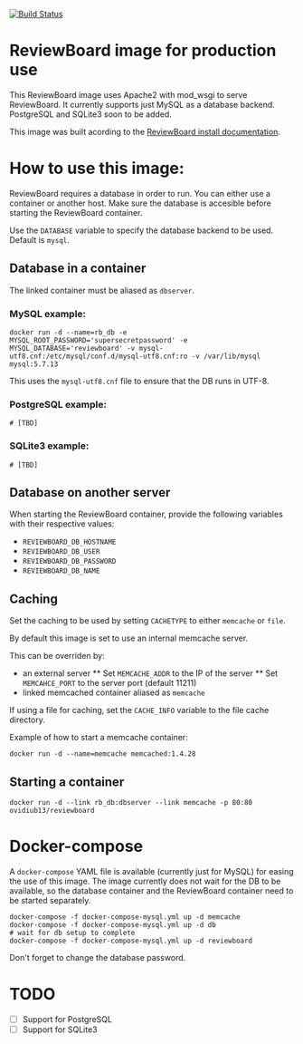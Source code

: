 [![Build Status](https://travis-ci.org/ovidiub13/reviewboard-docker.svg?branch=master)](https://travis-ci.org/ovidiub13/reviewboard-docker)

# ReviewBoard image for production use

This ReviewBoard image uses Apache2 with mod_wsgi to serve ReviewBoard. It currently supports just MySQL as a database backend. PostgreSQL and SQLite3 soon to be added.

This image was built acording to the [ReviewBoard install documentation](https://www.reviewboard.org/docs/manual/2.5/admin/installation/linux/).

# How to use this image:

ReviewBoard requires a database in order to run. You can either use a container or another host. Make sure the database is accesible before starting the ReviewBoard container.

Use the `DATABASE` variable to specify the database backend to be used. Default is `mysql`.

## Database in a container

The linked container must be aliased as `dbserver`.

### MySQL example:

    docker run -d --name=rb_db -e MYSQL_ROOT_PASSWORD='supersecretpassword' -e MYSQL_DATABASE='reviewboard' -v mysql-utf8.cnf:/etc/mysql/conf.d/mysql-utf8.cnf:ro -v /var/lib/mysql mysql:5.7.13

This uses the `mysql-utf8.cnf` file to ensure that the DB runs in UTF-8.

### PostgreSQL example:

    # [TBD]

### SQLite3 example:

    # [TBD]

## Database on another server

When starting the ReviewBoard container, provide the following variables with their respective values:

* `REVIEWBOARD_DB_HOSTNAME`
* `REVIEWBOARD_DB_USER`
* `REVIEWBOARD_DB_PASSWORD`
* `REVIEWBOARD_DB_NAME`

## Caching

Set the caching to be used by setting `CACHETYPE` to either `memcache` or `file`.

By default this image is set to use an internal memcache server.

This can be overriden by:
* an external server
** Set `MEMCACHE_ADDR` to the IP of the server
** Set `MEMCAHCE_PORT` to the server port (default 11211)
* linked memcached container aliased as `memcache`

If using a file for caching, set the `CACHE_INFO` variable to the file cache directory.

Example of how to start a memcache container:

    docker run -d --name=memcache memcached:1.4.28

## Starting a container

    docker run -d --link rb_db:dbserver --link memcache -p 80:80 ovidiub13/reviewboard

# Docker-compose

A `docker-compose` YAML file is available (currently just for MySQL) for easing the use of this image.
The image currently does not wait for the DB to be available, so the database container and the ReviewBoard container need to be started separately.

    docker-compose -f docker-compose-mysql.yml up -d memcache
    docker-compose -f docker-compose-mysql.yml up -d db
    # wait for db setup to complete
    docker-compose -f docker-compose-mysql.yml up -d reviewboard

Don't forget to change the database password.

# TODO

- [ ] Support for PostgreSQL
- [ ] Support for SQLite3
